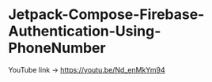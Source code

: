 # Jetpack-Compose-Firebase-Authentication-Using-PhoneNumber

YouTube link -> https://youtu.be/Nd_enMkYm94
